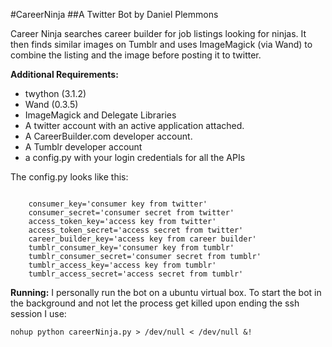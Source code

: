 #CareerNinja
##A Twitter Bot by Daniel Plemmons

Career Ninja searches career builder for job listings looking for ninjas. It then finds similar images on Tumblr and uses ImageMagick (via Wand) to combine the listing and the image before posting it to twitter.

**Additional Requirements:**
- twython (3.1.2)
- Wand (0.3.5)
- ImageMagick and Delegate Libraries
- A twitter account with an active application attached.
- A CareerBuilder.com developer account.
- A Tumblr developer account
- a config.py with your login credentials for all the APIs

The config.py looks like this:
<pre><code>
	consumer_key='consumer key from twitter' 
	consumer_secret='consumer secret from twitter' 
	access_token_key='access key from twitter'
	access_token_secret='access secret from twitter'
	career_builder_key='access key from career builder'
	tumblr_consumer_key='consumer key from tumblr'
	tumblr_consumer_secret='consumer secret from tumblr'
	tumblr_access_key='access key from tumblr'
	tumblr_access_secret='access secret from tumblr'
</code></pre>

**Running:**
I personally run the bot on a ubuntu virtual box. To start the bot in the background and not let the process get killed upon ending the ssh session I use:

    nohup python careerNinja.py > /dev/null < /dev/null &!
